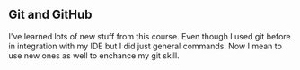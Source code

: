 ## Git and GitHub

I've learned lots of new stuff from this course. Even though I used git before in integration with my IDE but I did just general commands. Now I mean to use new ones as well to enchance my git skill.

